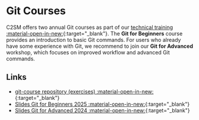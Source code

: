 
# Git Courses

C2SM offers two annual Git courses as part of our [technical training :material-open-in-new:](https://c2sm.ethz.ch/education/technical-training.html){:target="_blank"}.
The **Git for Beginners** course provides an introduction to basic Git commands. For users who already have some experience with Git, we recommend to join our **Git for Advanced** workshop, which focuses on improved workflow and advanced Git commands.

## Links

- [git-course repository (exercises) :material-open-in-new:](https://github.com/C2SM/git-course/){:target="_blank"}
- [Slides Git for Beginners 2025 :material-open-in-new:](https://polybox.ethz.ch/index.php/s/eao9nGsrymY7SsC){:target="_blank"}
- [Slides Git for Advanced 2024 :material-open-in-new:](https://polybox.ethz.ch/index.php/s/a5Dluw7WtW23naV){:target="_blank"}
